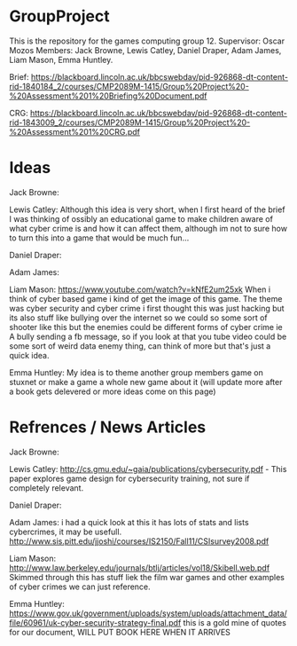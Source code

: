 # GroupProject
This is the repository for the games computing group 12. Supervisor: Oscar Mozos Members: Jack Browne, Lewis Catley, Daniel Draper, Adam James, Liam Mason, Emma Huntley.

Brief: https://blackboard.lincoln.ac.uk/bbcswebdav/pid-926868-dt-content-rid-1840184_2/courses/CMP2089M-1415/Group%20Project%20-%20Assessment%201%20Briefing%20Document.pdf

CRG: https://blackboard.lincoln.ac.uk/bbcswebdav/pid-926868-dt-content-rid-1843009_2/courses/CMP2089M-1415/Group%20Project%20-%20Assessment%201%20CRG.pdf

# Ideas
Jack Browne: 

Lewis Catley: Although this idea is very short, when I first heard of the brief I was thinking of ossibly an educational game to make children aware of what cyber crime is and how it can affect them, although im not to sure how to turn this into a game that would be much fun...

Daniel Draper: 

Adam James:

Liam Mason: https://www.youtube.com/watch?v=kNfE2um25xk When i think of cyber based game i kind of get the image of this game. The theme was cyber security and cyber crime i first thought this was just hacking but its also stuff like bullying over the internet so we could so some sort of shooter like this but the enemies could be different forms of cyber crime ie A bully sending a fb message, so if you look at that you tube video could be some sort of weird data enemy thing, can think of more but that's just a quick idea.

Emma Huntley: My idea is to theme another group members game on stuxnet or make a game a whole new game about it (will update more after a book gets delevered or more ideas come on this page)

# Refrences / News Articles
Jack Browne: 

Lewis Catley: http://cs.gmu.edu/~gaia/publications/cybersecurity.pdf - This paper explores game design for cybersecurity training, not sure if completely relevant.

Daniel Draper: 

Adam James: i had a quick look at this it has lots of stats and lists cybercrimes, it may be usefull. http://www.sis.pitt.edu/jjoshi/courses/IS2150/Fall11/CSIsurvey2008.pdf

Liam Mason: http://www.law.berkeley.edu/journals/btlj/articles/vol18/Skibell.web.pdf Skimmed through this has stuff liek the film war games and other examples of cyber crimes we can just reference.

Emma Huntley: https://www.gov.uk/government/uploads/system/uploads/attachment_data/file/60961/uk-cyber-security-strategy-final.pdf  this is a gold mine of quotes for our document, WILL PUT BOOK HERE WHEN IT ARRIVES
